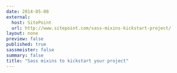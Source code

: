 ```yaml
---
date: 2014-05-08
external:
  host: SitePoint 
  url: http://www.sitepoint.com/sass-mixins-kickstart-project/
layout: none
preview: false
published: true
sassmeister: false
summary: false
title: "Sass mixins to kickstart your project"
---
```


